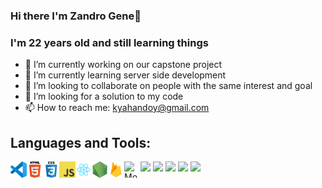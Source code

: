 ### Hi there I'm Zandro Gene👋


### I'm 22 years old and still learning things


- 🔭 I’m currently working on our capstone project
- 🌱 I’m currently learning server side development
- 👯 I’m looking to collaborate on people with the same interest and goal
- 🤔 I’m looking for a solution to my code
- 📫 How to reach me: kyahandoy@gmail.com



## Languages and Tools:
<p>
<img align="left" alt="Visual Studio Code" width="26px" src="https://raw.githubusercontent.com/github/explore/80688e429a7d4ef2fca1e82350fe8e3517d3494d/topics/visual-studio-code/visual-studio-code.png" />
<img align="left" alt="HTML5" width="26px" src="https://raw.githubusercontent.com/github/explore/80688e429a7d4ef2fca1e82350fe8e3517d3494d/topics/html/html.png" />
<img align="left" alt="CSS3" width="26px" src="https://raw.githubusercontent.com/github/explore/80688e429a7d4ef2fca1e82350fe8e3517d3494d/topics/css/css.png" />
<img align="left" alt="JavaScript" width="26px" src="https://raw.githubusercontent.com/github/explore/80688e429a7d4ef2fca1e82350fe8e3517d3494d/topics/javascript/javascript.png" />
<img align="left" alt="React" width="26px" src="https://raw.githubusercontent.com/github/explore/80688e429a7d4ef2fca1e82350fe8e3517d3494d/topics/react/react.png" />
<img align="left" alt="Node.js" width="26px" src="https://raw.githubusercontent.com/github/explore/80688e429a7d4ef2fca1e82350fe8e3517d3494d/topics/nodejs/nodejs.png" />
<img align="left" alt="Firebase" width="26px" src="https://raw.githubusercontent.com/github/explore/78df643247d429f6cc873026c0622819ad797942/topics/firebase/firebase.png" />
<img align="left" alt="MongoDB" width="26px" height="26px" src="https://raw.githubusercontent.com/mongodb/mongo/master/docs/leaf.svg" />
<p>
  
<p>
<img src="https://img.shields.io/badge/express.js%20-%23404d59.svg?&style=for-the-badge"/>
<img src="https://img.shields.io/badge/NPM%20-CB3837?logo=npm&logoColor=white&style=for-the-badge" />
<img src="https://img.shields.io/badge/Yarn%20-2C8EBB?logo=yarn&logoColor=white&style=for-the-badge" />
<img src="https://img.shields.io/badge/Git%20-F05032?logo=git&logoColor=white&style=for-the-badge" />
<img src="https://img.shields.io/badge/github-%23100000.svg?&style=for-the-badge&logo=github&logoColor=white">
<p>
